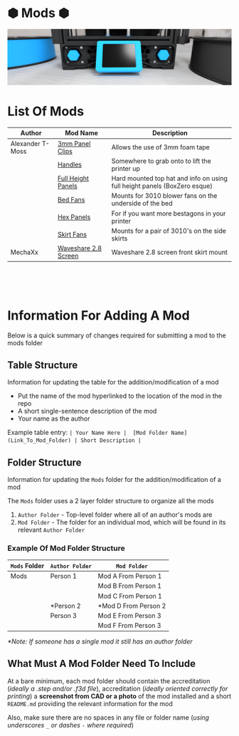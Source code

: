 # &#x2B22; Mods &#x2B22; 

![Waveshare_Banner_Image](https://github.com/Alexander-T-Moss/Hex-Zero/blob/main/Images/Renders/Hex-Zero_Render_Waveshare_Mod_Banner.png)


# List Of Mods

|              Author              |             Mod Name             |            Description           |
| -------------------------------- | -------------------------------- | -------------------------------- |
| Alexander T-Moss |  [3mm Panel Clips](/Mods/Alexander_T-Moss/3mm_Panel_Clips) | Allows the use of 3mm foam tape |
| | [Handles](/Mods/Alexander_T-Moss/Handles) | Somewhere to grab onto to lift the printer up |
| | [Full Height Panels](/Mods/Alexander_T-Moss/Full_Height_Panels) | Hard mounted top hat and info on using full height panels (BoxZero esque)|
| | [Bed Fans](/Mods/Alexander_T-Moss/Bed_Fans) | Mounts for 3010 blower fans on the underside of the bed |
| | [Hex Panels](/Mods/Alexander_T-Moss/Hex-Panels) | For if you want more bestagons in your printer |
| | [Skirt Fans](/Mods/Alexander_T-Moss/Skirt_Fans) | Mounts for a pair of 3010's on the side skirts |
| MechaXx |[Waveshare 2.8 Screen](/Mods/MechaXx/Waveshare_28_Screen) | Waveshare 2.8 screen front skirt mount |

<br>
<br>
<br>


# Information For Adding A Mod
Below is a quick summary of changes required for submitting a mod to the mods folder

## Table Structure
Information for updating the table for the addition/modification of a mod
- Put the name of the mod hyperlinked to the location of the mod in the repo
- A short single-sentence description of the mod
- Your name as the author

Example table entry: `| Your Name Here |  [Mod Folder Name](Link_To_Mod_Folder) | Short Description |`

## Folder Structure
Information for updating the `Mods` folder for the addition/modification of a mod

The `Mods` folder uses a 2 layer folder structure to organize all the mods
1. `Author Folder` - Top-level folder where all of an author's mods are
2. `Mod Folder` - The folder for an individual mod, which will be found in its relevant `Author Folder`

### Example Of Mod Folder Structure

| `Mods` Folder | `Author Folder` | `Mod Folder` |
| --- | --- | --- |
| Mods | Person 1 | Mod A From Person 1 |
|  |  | Mod B From Person 1 |
|  |  | Mod C From Person 1 |
|  | *Person 2 | *Mod D From Person 2 |
|  | Person 3 | Mod E From Person 3 |
|  |  | Mod F From Person 3 |

_*Note: If someone has a single mod it still has an author folder_

## What Must A Mod Folder Need To Include
At a bare minimum, each mod folder should contain the accreditation (_ideally a .step and/or .f3d file_), accreditation (_ideally oriented correctly for printing_) a **screenshot from CAD or a photo** of the mod installed and a short `README.md` providing the relevant information for the mod

Also, make sure there are no spaces in any file or folder name (_using underscores `_` or dashes `-` where required_)
